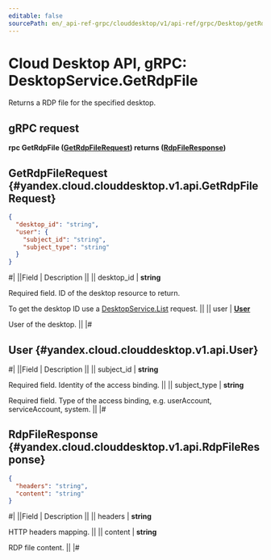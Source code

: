 ```yaml
---
editable: false
sourcePath: en/_api-ref-grpc/clouddesktop/v1/api-ref/grpc/Desktop/getRdpFile.md
---
```


# Cloud Desktop API, gRPC: DesktopService.GetRdpFile

Returns a RDP file for the specified desktop.

## gRPC request

**rpc GetRdpFile ([GetRdpFileRequest](#yandex.cloud.clouddesktop.v1.api.GetRdpFileRequest)) returns ([RdpFileResponse](#yandex.cloud.clouddesktop.v1.api.RdpFileResponse))**

## GetRdpFileRequest {#yandex.cloud.clouddesktop.v1.api.GetRdpFileRequest}

```json
{
  "desktop_id": "string",
  "user": {
    "subject_id": "string",
    "subject_type": "string"
  }
}
```

#|
||Field | Description ||
|| desktop_id | **string**

Required field. ID of the desktop resource to return.

To get the desktop ID use a [DesktopService.List](/docs/cloud-desktop/api-ref/grpc/Desktop/list#List) request. ||
|| user | **[User](#yandex.cloud.clouddesktop.v1.api.User)**

User of the desktop. ||
|#

## User {#yandex.cloud.clouddesktop.v1.api.User}

#|
||Field | Description ||
|| subject_id | **string**

Required field. Identity of the access binding. ||
|| subject_type | **string**

Required field. Type of the access binding, e.g. userAccount, serviceAccount, system. ||
|#

## RdpFileResponse {#yandex.cloud.clouddesktop.v1.api.RdpFileResponse}

```json
{
  "headers": "string",
  "content": "string"
}
```

#|
||Field | Description ||
|| headers | **string**

HTTP headers mapping. ||
|| content | **string**

RDP file content. ||
|#
